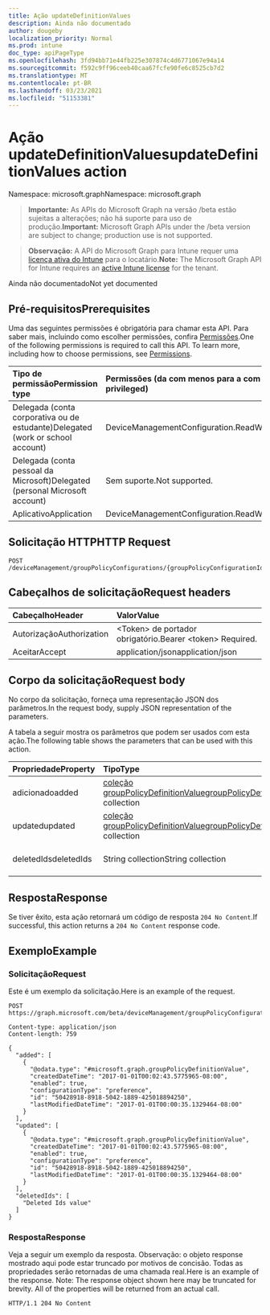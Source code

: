 ```yaml
---
title: Ação updateDefinitionValues
description: Ainda não documentado
author: dougeby
localization_priority: Normal
ms.prod: intune
doc_type: apiPageType
ms.openlocfilehash: 3fd94bb71e44fb225e307874c4d6771067e94a14
ms.sourcegitcommit: f592c9ff96ceeb40caa67fcfe90fe6c8525cb7d2
ms.translationtype: MT
ms.contentlocale: pt-BR
ms.lasthandoff: 03/23/2021
ms.locfileid: "51153381"
---
```

# <a name="updatedefinitionvalues-action"></a><span data-ttu-id="eb31a-103">Ação updateDefinitionValues</span><span class="sxs-lookup"><span data-stu-id="eb31a-103">updateDefinitionValues action</span></span>

<span data-ttu-id="eb31a-104">Namespace: microsoft.graph</span><span class="sxs-lookup"><span data-stu-id="eb31a-104">Namespace: microsoft.graph</span></span>

> <span data-ttu-id="eb31a-105">**Importante:** As APIs do Microsoft Graph na versão /beta estão sujeitas a alterações; não há suporte para uso de produção.</span><span class="sxs-lookup"><span data-stu-id="eb31a-105">**Important:** Microsoft Graph APIs under the /beta version are subject to change; production use is not supported.</span></span>

> <span data-ttu-id="eb31a-106">**Observação:** A API do Microsoft Graph para Intune requer uma [licença ativa do Intune](https://go.microsoft.com/fwlink/?linkid=839381) para o locatário.</span><span class="sxs-lookup"><span data-stu-id="eb31a-106">**Note:** The Microsoft Graph API for Intune requires an [active Intune license](https://go.microsoft.com/fwlink/?linkid=839381) for the tenant.</span></span>

<span data-ttu-id="eb31a-107">Ainda não documentado</span><span class="sxs-lookup"><span data-stu-id="eb31a-107">Not yet documented</span></span>

## <a name="prerequisites"></a><span data-ttu-id="eb31a-108">Pré-requisitos</span><span class="sxs-lookup"><span data-stu-id="eb31a-108">Prerequisites</span></span>
<span data-ttu-id="eb31a-p101">Uma das seguintes permissões é obrigatória para chamar esta API. Para saber mais, incluindo como escolher permissões, confira [Permissões](/graph/permissions-reference).</span><span class="sxs-lookup"><span data-stu-id="eb31a-p101">One of the following permissions is required to call this API. To learn more, including how to choose permissions, see [Permissions](/graph/permissions-reference).</span></span>

|<span data-ttu-id="eb31a-111">Tipo de permissão</span><span class="sxs-lookup"><span data-stu-id="eb31a-111">Permission type</span></span>|<span data-ttu-id="eb31a-112">Permissões (da com menos para a com mais privilégios)</span><span class="sxs-lookup"><span data-stu-id="eb31a-112">Permissions (from least to most privileged)</span></span>|
|:---|:---|
|<span data-ttu-id="eb31a-113">Delegada (conta corporativa ou de estudante)</span><span class="sxs-lookup"><span data-stu-id="eb31a-113">Delegated (work or school account)</span></span>|<span data-ttu-id="eb31a-114">DeviceManagementConfiguration.ReadWrite.All</span><span class="sxs-lookup"><span data-stu-id="eb31a-114">DeviceManagementConfiguration.ReadWrite.All</span></span>|
|<span data-ttu-id="eb31a-115">Delegada (conta pessoal da Microsoft)</span><span class="sxs-lookup"><span data-stu-id="eb31a-115">Delegated (personal Microsoft account)</span></span>|<span data-ttu-id="eb31a-116">Sem suporte.</span><span class="sxs-lookup"><span data-stu-id="eb31a-116">Not supported.</span></span>|
|<span data-ttu-id="eb31a-117">Aplicativo</span><span class="sxs-lookup"><span data-stu-id="eb31a-117">Application</span></span>|<span data-ttu-id="eb31a-118">DeviceManagementConfiguration.ReadWrite.All</span><span class="sxs-lookup"><span data-stu-id="eb31a-118">DeviceManagementConfiguration.ReadWrite.All</span></span>|

## <a name="http-request"></a><span data-ttu-id="eb31a-119">Solicitação HTTP</span><span class="sxs-lookup"><span data-stu-id="eb31a-119">HTTP Request</span></span>
<!-- {
  "blockType": "ignored"
}
-->
``` http
POST /deviceManagement/groupPolicyConfigurations/{groupPolicyConfigurationId}/updateDefinitionValues
```

## <a name="request-headers"></a><span data-ttu-id="eb31a-120">Cabeçalhos de solicitação</span><span class="sxs-lookup"><span data-stu-id="eb31a-120">Request headers</span></span>
|<span data-ttu-id="eb31a-121">Cabeçalho</span><span class="sxs-lookup"><span data-stu-id="eb31a-121">Header</span></span>|<span data-ttu-id="eb31a-122">Valor</span><span class="sxs-lookup"><span data-stu-id="eb31a-122">Value</span></span>|
|:---|:---|
|<span data-ttu-id="eb31a-123">Autorização</span><span class="sxs-lookup"><span data-stu-id="eb31a-123">Authorization</span></span>|<span data-ttu-id="eb31a-124">&lt;Token&gt; de portador obrigatório.</span><span class="sxs-lookup"><span data-stu-id="eb31a-124">Bearer &lt;token&gt; Required.</span></span>|
|<span data-ttu-id="eb31a-125">Aceitar</span><span class="sxs-lookup"><span data-stu-id="eb31a-125">Accept</span></span>|<span data-ttu-id="eb31a-126">application/json</span><span class="sxs-lookup"><span data-stu-id="eb31a-126">application/json</span></span>|

## <a name="request-body"></a><span data-ttu-id="eb31a-127">Corpo da solicitação</span><span class="sxs-lookup"><span data-stu-id="eb31a-127">Request body</span></span>
<span data-ttu-id="eb31a-128">No corpo da solicitação, forneça uma representação JSON dos parâmetros.</span><span class="sxs-lookup"><span data-stu-id="eb31a-128">In the request body, supply JSON representation of the parameters.</span></span>

<span data-ttu-id="eb31a-129">A tabela a seguir mostra os parâmetros que podem ser usados com esta ação.</span><span class="sxs-lookup"><span data-stu-id="eb31a-129">The following table shows the parameters that can be used with this action.</span></span>

|<span data-ttu-id="eb31a-130">Propriedade</span><span class="sxs-lookup"><span data-stu-id="eb31a-130">Property</span></span>|<span data-ttu-id="eb31a-131">Tipo</span><span class="sxs-lookup"><span data-stu-id="eb31a-131">Type</span></span>|<span data-ttu-id="eb31a-132">Descrição</span><span class="sxs-lookup"><span data-stu-id="eb31a-132">Description</span></span>|
|:---|:---|:---|
|<span data-ttu-id="eb31a-133">adicionado</span><span class="sxs-lookup"><span data-stu-id="eb31a-133">added</span></span>|<span data-ttu-id="eb31a-134">[coleção groupPolicyDefinitionValue](../resources/intune-grouppolicy-grouppolicydefinitionvalue.md)</span><span class="sxs-lookup"><span data-stu-id="eb31a-134">[groupPolicyDefinitionValue](../resources/intune-grouppolicy-grouppolicydefinitionvalue.md) collection</span></span>|<span data-ttu-id="eb31a-135">Ainda não documentado</span><span class="sxs-lookup"><span data-stu-id="eb31a-135">Not yet documented</span></span>|
|<span data-ttu-id="eb31a-136">updated</span><span class="sxs-lookup"><span data-stu-id="eb31a-136">updated</span></span>|<span data-ttu-id="eb31a-137">[coleção groupPolicyDefinitionValue](../resources/intune-grouppolicy-grouppolicydefinitionvalue.md)</span><span class="sxs-lookup"><span data-stu-id="eb31a-137">[groupPolicyDefinitionValue](../resources/intune-grouppolicy-grouppolicydefinitionvalue.md) collection</span></span>|<span data-ttu-id="eb31a-138">Ainda não documentado</span><span class="sxs-lookup"><span data-stu-id="eb31a-138">Not yet documented</span></span>|
|<span data-ttu-id="eb31a-139">deletedIds</span><span class="sxs-lookup"><span data-stu-id="eb31a-139">deletedIds</span></span>|<span data-ttu-id="eb31a-140">String collection</span><span class="sxs-lookup"><span data-stu-id="eb31a-140">String collection</span></span>|<span data-ttu-id="eb31a-141">Ainda não documentado</span><span class="sxs-lookup"><span data-stu-id="eb31a-141">Not yet documented</span></span>|



## <a name="response"></a><span data-ttu-id="eb31a-142">Resposta</span><span class="sxs-lookup"><span data-stu-id="eb31a-142">Response</span></span>
<span data-ttu-id="eb31a-143">Se tiver êxito, esta ação retornará um código de resposta `204 No Content`.</span><span class="sxs-lookup"><span data-stu-id="eb31a-143">If successful, this action returns a `204 No Content` response code.</span></span>

## <a name="example"></a><span data-ttu-id="eb31a-144">Exemplo</span><span class="sxs-lookup"><span data-stu-id="eb31a-144">Example</span></span>

### <a name="request"></a><span data-ttu-id="eb31a-145">Solicitação</span><span class="sxs-lookup"><span data-stu-id="eb31a-145">Request</span></span>
<span data-ttu-id="eb31a-146">Este é um exemplo da solicitação.</span><span class="sxs-lookup"><span data-stu-id="eb31a-146">Here is an example of the request.</span></span>
``` http
POST https://graph.microsoft.com/beta/deviceManagement/groupPolicyConfigurations/{groupPolicyConfigurationId}/updateDefinitionValues

Content-type: application/json
Content-length: 759

{
  "added": [
    {
      "@odata.type": "#microsoft.graph.groupPolicyDefinitionValue",
      "createdDateTime": "2017-01-01T00:02:43.5775965-08:00",
      "enabled": true,
      "configurationType": "preference",
      "id": "50428918-8918-5042-1889-425018894250",
      "lastModifiedDateTime": "2017-01-01T00:00:35.1329464-08:00"
    }
  ],
  "updated": [
    {
      "@odata.type": "#microsoft.graph.groupPolicyDefinitionValue",
      "createdDateTime": "2017-01-01T00:02:43.5775965-08:00",
      "enabled": true,
      "configurationType": "preference",
      "id": "50428918-8918-5042-1889-425018894250",
      "lastModifiedDateTime": "2017-01-01T00:00:35.1329464-08:00"
    }
  ],
  "deletedIds": [
    "Deleted Ids value"
  ]
}
```

### <a name="response"></a><span data-ttu-id="eb31a-147">Resposta</span><span class="sxs-lookup"><span data-stu-id="eb31a-147">Response</span></span>
<span data-ttu-id="eb31a-p102">Veja a seguir um exemplo da resposta. Observação: o objeto response mostrado aqui pode estar truncado por motivos de concisão. Todas as propriedades serão retornadas de uma chamada real.</span><span class="sxs-lookup"><span data-stu-id="eb31a-p102">Here is an example of the response. Note: The response object shown here may be truncated for brevity. All of the properties will be returned from an actual call.</span></span>
``` http
HTTP/1.1 204 No Content
```




